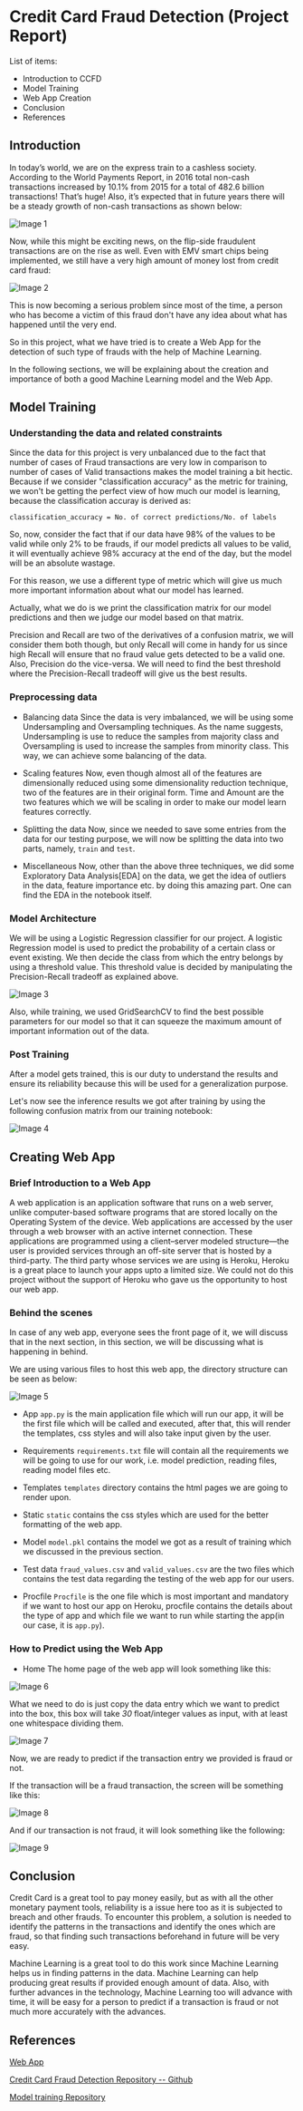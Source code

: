 # Credit Card Fraud Detection (Project Report)

List of items:
- Introduction to CCFD
- Model Training
- Web App Creation
- Conclusion
- References

## Introduction

In today’s world, we are on the express train to a cashless society. According to the World Payments Report, in 2016 total non-cash transactions increased by 10.1% from 2015 for a total of 482.6 billion transactions! That’s huge! Also, it’s expected that in future years there will be a steady growth of non-cash transactions as shown below:

![Image 1](https://miro.medium.com/max/700/1*Wh_2z7yZFliI7aOJW26UNg.jpeg)

Now, while this might be exciting news, on the flip-side fraudulent transactions are on the rise as well. Even with EMV smart chips being implemented, we still have a very high amount of money lost from credit card fraud:

![Image 2](https://miro.medium.com/max/700/1*d63BwvXOLljziBz7i6brJQ.png)

This is now becoming a serious problem since most of the time, a person who has become a victim of this fraud don't have any idea about what has happened until the very end.

So in this project, what we have tried is to create a Web App for the detection of such type of frauds with the help of Machine Learning.

In the following sections, we will be explaining about the creation and importance of both a good Machine Learning model and the Web App.

## Model Training

### Understanding the data and related constraints

Since the data for this project is very unbalanced due to the fact that number of cases of Fraud transactions are very low in comparison to number of cases of Valid transactions makes the model training a bit hectic. Because if we consider "classification accuracy" as the metric for training, we won't be getting the perfect view of how much our model is learning, because the classification accuray is derived as:

    classification_accuracy = No. of correct predictions/No. of labels
    
So, now, consider the fact that if our data have 98% of the values to be valid while only 2% to be frauds, if our model predicts all values to be valid, it will eventually achieve 98% accuracy at the end of the day, but the model will be an absolute wastage.

For this reason, we use a different type of metric which will give us much more important information about what our model has learned.

Actually, what we do is we print the classification matrix for our model predictions and then we judge our model based on that matrix.

Precision and Recall are two of the derivatives of a confusion matrix, we will consider them both though, but only Recall will come in handy for us since high Recall will ensure that no fraud value gets detected to be a valid one. Also, Precision do the vice-versa. We will need to find the best threshold where the Precision-Recall tradeoff will give us the best results. 

### Preprocessing data

- Balancing data
Since the data is very imbalanced, we will be using some Undersampling and Oversampling techniques. As the name suggests, Undersampling is use to reduce the samples from majority class and Oversampling is used to increase the samples from minority class. This way, we can achieve some balancing of the data.

- Scaling features
Now, even though almost all of the features are dimensionally reduced using some dimensionality reduction technique, two of the features are in their original form. Time and Amount are the two features which we will be scaling in order to make our model learn features correctly.

- Splitting the data
Now, since we needed to save some entries from the data for our testing purpose, we will now be splitting the data into two parts, namely, `train` and `test`.

- Miscellaneous
Now, other than the above three techniques, we did some Exploratory Data Analysis[EDA] on the data, we get the idea of outliers in the data, feature importance etc. by doing this amazing part. One can find the EDA in the notebook itself. 

### Model Architecture

We will be using a Logistic Regression classifier for our project. A logistic Regression model is used to predict the probability of a certain class or event existing. We then decide the class from which the entry belongs by using a threshold value. This threshold value is decided by manipulating the Precision-Recall tradeoff as explained above.

![Image 3](https://external-content.duckduckgo.com/iu/?u=http%3A%2F%2Ffusionanalyticsworld.com%2Fwp-content%2Fuploads%2F2016%2F08%2FLogisticRegressionWindowLogisticFitChart6.png&f=1&nofb=1)

Also, while training, we used GridSearchCV to find the best possible parameters for our model so that it can squeeze the maximum amount of important information out of the data.

### Post Training

After a model gets trained, this is our duty to understand the results and ensure its reliability because this will be used for a generalization purpose.

Let's now see the inference results we got after training by using the following confusion matrix from our training notebook:

![Image 4](https://i.imgur.com/kDLjtao.png)

## Creating Web App

### Brief Introduction to a Web App

A web application is an application software that runs on a web server, unlike computer-based software programs that are stored locally on the Operating System of the device. Web applications are accessed by the user through a web browser with an active internet connection. These applications are programmed using a client–server modeled structure—the user is provided services through an off-site server that is hosted by a third-party. The third party whose services we are using is Heroku, Heroku is a great place to launch your apps upto a limited size. We could not do this project without the support of Heroku who gave us the opportunity to host our web app.

### Behind the scenes

In case of any web app, everyone sees the front page of it, we will discuss that in the next section, in this section, we will be discussing what is happening in behind.

We are using various files to host this web app, the directory structure can be seen as below:

![Image 5](https://i.imgur.com/WchOKin.png?test=1)

- App
`app.py` is the main application file which will run our app, it will be the first file which will be called and executed, after that, this will render the templates, css styles and will also take input given by the user.

- Requirements
`requirements.txt` file will contain all the requirements we will be going to use for our work, i.e. model prediction, reading files, reading model files etc.

- Templates
`templates` directory contains the html pages we are going to render upon.

- Static
`static` contains the css styles which are used for the better formatting of the web app.

- Model
`model.pkl` contains the model we got as a result of training which we discussed in the previous section.

- Test data
`fraud_values.csv` and `valid_values.csv` are the two files which contains the test data regarding the testing of the web app for our users.

- Procfile
`Procfile` is the one file which is most important and mandatory if we want to host our app on Heroku, procfile contains the details about the type of app and which file we want to run while starting the app(in our case, it is `app.py`).

### How to Predict using the Web App

- Home
The home page of the web app will look something like this:

![Image 6](https://i.imgur.com/evh7loL.png)

What we need to do is just copy the data entry which we want to predict into the box, this box will take _30_ float/integer values as input, with at least one whitespace dividing them.

![Image 7](https://i.imgur.com/ej4Cdc2.png)

Now, we are ready to predict if the transaction entry we provided is fraud or not.

If the transaction will be a fraud transaction, the screen will be something like this:

![Image 8](https://i.imgur.com/2h7t07K.png)

And if our transaction is not fraud, it will look something like the following:

![Image 9](https://i.imgur.com/v9f3iHF.png)

## Conclusion

Credit Card is a great tool to pay money easily, but as with all the other monetary payment tools, reliability is a issue here too as it is subjected to breach and other frauds. To encounter this problem, a solution is needed to identify the patterns in the transactions and identify the ones which are fraud, so that finding such transactions beforehand in future will be very easy. 

Machine Learning is a great tool to do this work since Machine Learning helps us in finding patterns in the data. Machine Learning can help producing great results if  provided enough amount of data. Also, with further advances in the technology, Machine Learning too will advance with time, it will be easy for a person to predict if a transaction is fraud or not much more accurately with the advances.


## References

[Web App](https://credit-card-fraud-detect-ion.herokuapp.com/)

[Credit Card Fraud Detection Repository -- Github](https://github.com/saarques/credit-card-fraud-detection)

[Model training Repository](https://github.com/RK1126/Temp/blob/master/Credit%20Card%20Fraud%20Detection.ipynb)











